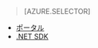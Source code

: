 > [AZURE.SELECTOR]
- [ポータル](../articles/media-services-manage-content.md)
- [.NET SDK](../articles/media-services-index-content.md)


<!--HONumber=52--> 
